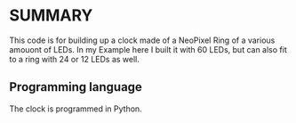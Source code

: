 # SUMMARY

This code is for building up a clock made of a NeoPixel Ring of a various amouont of LEDs. In my Example here I built it with 60 LEDs, but can also fit to a ring with 24 or 12 LEDs as well.

## Programming language

The clock is programmed in Python.